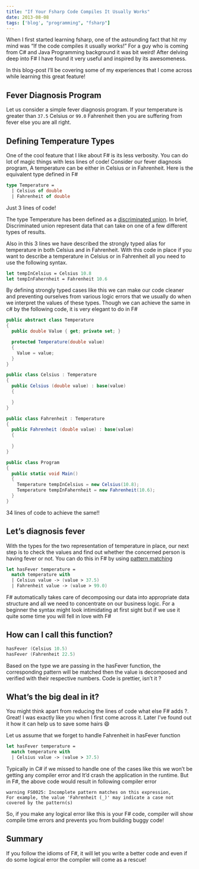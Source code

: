 ```yaml
---
title: "If Your Fsharp Code Compiles It Usually Works"
date: 2013-08-08
tags: ['blog', "programming", "fsharp"]
---
```


When I first started learning fsharp, one of the astounding fact that hit my mind was “If the code compiles it usually works!” For a guy who is coming from C# and Java Programming background it was bit weird! After delving deep into F# I have found it very useful and inspired by its awesomeness. 

In this blog-post I’ll be covering some of my experiences that I come across while learning this great feature!

## Fever Diagnosis Program

Let us consider a simple fever diagnosis program. If your temperature is greater than `37.5` Celsius or `99.0` Fahrenheit then you are suffering from fever else you are all right.

## Defining Temperature Types

One of the cool feature that I like about F# is its less verbosity. You can do lot of magic things with less lines of code! Consider our fever diagnosis program, A temperature can be either in Celsius or in Fahrenheit. Here is the equivalent type defined in F#

```fsharp
type Temperature = 
  | Celsius of double
  | Fahrenheit of double
```

Just 3 lines of code!

The type Temperature has been defined as a [discriminated union](http://en.wikibooks.org/wiki/F_Sharp_Programming/Discriminated_Unions). In brief, Discriminated union represent data that can take on one of a few different types of results.

Also in this 3 lines we have described the strongly typed alias for temperature in both Celsius and in Fahrenheit. With this code in place if you want to describe a temperature in Celsius or in Fahrenheit all you need to use the following syntax.

```fsharp
let tempInCelsius = Celsius 10.8
let tempInFahernheit = Fahrenheit 10.6
```

By defining strongly typed cases like this we can make our code cleaner and preventing ourselves from various logic errors that we usually do when we interpret the values of these types. Though we can achieve the same in c# by the following code, it is very elegant to do in F#

```csharp
public abstract class Temperature 
{
  public double Value { get; private set; }

  protected Temperature(double value) 
  {
    Value = value;
  }
}

public class Celsius : Temperature
{
  public Celsius (double value) : base(value)
  {

  }
}

public class Fahrenheit : Temperature
{
  public Fahrenheit (double value) : base(value)
  {
    
  }
} 

public class Program 
{
  public static void Main() 
  {
    Temperature tempInCelsius = new Celsius(10.8);
    Temperature tempInFahernheit = new Fahrenheit(10.6);
  }  
}
```

34 lines of code to achieve the same!!

## Let’s diagnosis fever

With the types for the two representation of temperature in place, our next step is to check the values and find out whether the concerned person is having fever or not. You can do this in F# by using [pattern matching](http://en.wikibooks.org/wiki/F_Sharp_Programming/Pattern_Matching_Basics)

```fsharp
let hasFever temperature =
  match temperature with 
  | Celsius value -> (value > 37.5)
  | Fahrenheit value -> (value > 99.0)
```

F# automatically takes care of decomposing our data into appropriate data structure and all we need to concentrate on our business logic. For a beginner the syntax might look intimidating at first sight but if we use it quite some time you will fell in love with F#

## How can I call this function?

```fsharp
hasFever (Celsius 10.5)
hasFever (Fahrenheit 22.5)
```

Based on the type we are passing in the hasFever function, the corresponding pattern will be matched then the value is decomposed and verified with their respective numbers. Code is prettier, isn’t it ?

## What’s the big deal in it?

You might think apart from reducing the lines of code what else F# adds ?. Great! I was exactly like you when I first come across it. Later I’ve found out it how it can help us to save some hairs :smile:

Let us assume that we forget to handle Fahrenheit in hasFever function

```fsharp
let hasFever temperature =
  match temperature with 
  | Celsius value -> (value > 37.5)
```

Typically in C# if we missed to handle one of the cases like this we won’t be getting any compiler error and It’d crash the application in the runtime. But in F#, the above code would result in following compiler error

```
warning FS0025: Incomplete pattern matches on this expression, 
For example, the value 'Fahrenheit (_)' may indicate a case not 
covered by the pattern(s)
```

So, if you make any logical error like this is your F# code, compiler will show compile time errors and prevents you from building buggy code!

## Summary

If you follow the idioms of F#, it will let you write a better code and even if do some logical error the compiler will come as a rescue!